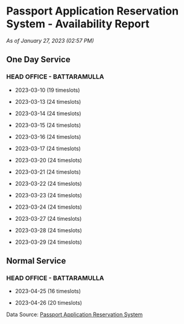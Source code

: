 # Passport Application Reservation System - Availability Report

*As of January 27, 2023 (02:57 PM)*

## One Day Service

### HEAD OFFICE - BATTARAMULLA

* 2023-03-10 (19 timeslots)

* 2023-03-13 (24 timeslots)

* 2023-03-14 (24 timeslots)

* 2023-03-15 (24 timeslots)

* 2023-03-16 (24 timeslots)

* 2023-03-17 (24 timeslots)

* 2023-03-20 (24 timeslots)

* 2023-03-21 (24 timeslots)

* 2023-03-22 (24 timeslots)

* 2023-03-23 (24 timeslots)

* 2023-03-24 (24 timeslots)

* 2023-03-27 (24 timeslots)

* 2023-03-28 (24 timeslots)

* 2023-03-29 (24 timeslots)

## Normal Service

### HEAD OFFICE - BATTARAMULLA

* 2023-04-25 (16 timeslots)

* 2023-04-26 (20 timeslots)

Data Source: [Passport Application Reservation System](https://eservices.immigration.gov.lk:8443/appointment/pages/reservationApplication.xhtml)